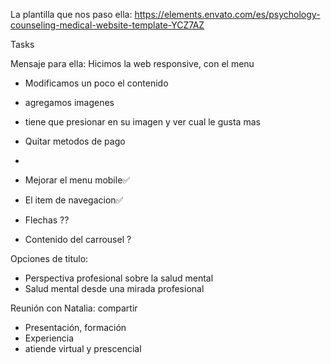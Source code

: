 
La plantilla que nos paso ella: https://elements.envato.com/es/psychology-counseling-medical-website-template-YCZ7AZ

Tasks

Mensaje para ella:
Hicimos la web responsive, con el menu
- Modificamos un poco el contenido
- agregamos imagenes
- tiene que presionar en su imagen y ver cual le gusta mas



- Quitar metodos de pago
- 

- Mejorar el menu mobile✅
- El item de navegacion✅

- Flechas ??
- Contenido del carrousel ?


Opciones de titulo:
- Perspectiva profesional sobre la salud mental
- Salud mental desde una mirada profesional


Reunión con Natalia:
compartir

- Presentación, formación
- Experiencia
- atiende virtual y prescencial
